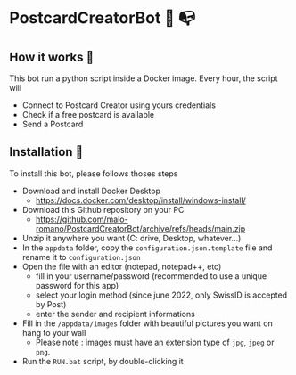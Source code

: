 
# PostcardCreatorBot :incoming_envelope: :mailbox_with_no_mail:
## How it works :crystal_ball:
This bot run a python script inside a Docker image. Every hour, the script will
- Connect to Postcard Creator using yours credentials
- Check if a free postcard is available
- Send a Postcard
## Installation :electric_plug:
To install this bot, please follows thoses steps
- Download and install Docker Desktop
	- https://docs.docker.com/desktop/install/windows-install/ 
- Download this Github repository on your PC
	- https://github.com/malo-romano/PostcardCreatorBot/archive/refs/heads/main.zip
- Unzip it anywhere you want (C: drive, Desktop, whatever...)
- In the ``appdata`` folder, copy the ``configuration.json.template`` file and rename it to ``configuration.json``
- Open the file with an editor (notepad, notepad++, etc)
	- fill in your username/password (recommended to use a unique password for this app)
	-  select your login method (since june 2022, only SwissID is accepted by Post)
	- enter the sender and recipient informations
- Fill in the ``/appdata/images`` folder with beautiful pictures you want on hang to your wall
	- Please note : images must have an extension type of ``jpg``, ``jpeg`` or ``png``.
- Run the ``RUN.bat`` script, by double-clicking it

